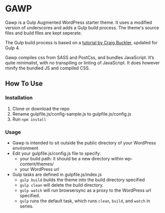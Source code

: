 # GAWP

Gawp is a Gulp Augmented WordPress starter theme.
It uses a modified version of underscores and adds a Gulp build process.
The theme's source files and build files are kept seperate.

The Gulp build process is based on a [tutorial by Craig Buckler](https://www.sitepoint.com/fast-gulp-wordpress-theme-development-workflow/), updated for Gulp 4.

Gawp compiles css from SASS and PostCss, and bundles JavaScript.
It’s quite minimalist, with no transpiling or linting of JavaScript.
It does however minify the bundled JS and compiled CSS.

## How To Use

### Installation
1. Clone or download the repo
1. Rename gulpfile.js/config-sample.js to gulpfile.js/config.js
1. Run `npm install`

### Usage
* Gawp is intended to sit outside the public directory of your WordPress environment
* Edit your gulpfile.js/config.js file to specify:
  * your build path: it should be a new directory within wp-content/themes/
  * your WordPress url
* Gulp tasks are defined in gulpfile.js/index.js
  * `gulp build` builds the theme into the build directory specified
  * `gulp clean` will delete the build directory.
  * `gulp watch` will run browsersync as a proxy to the WordPress url specified.
  * `gulp` runs the default task, which runs `clean`, `build`, and `watch` in series.
